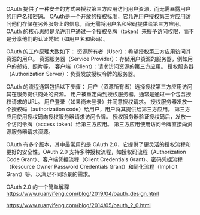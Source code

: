 OAuth 提供了一种安全的方式来授权第三方应用访问用户资源，而无需暴露用户的用户名和密码。
OAuth是一个开放的授权标准，它允许用户授权第三方应用访问他们存储在另外服务上的信息，而无需将用户名和密码提供给第三方应用。OAuth 的核心思想是允许用户通过一个授权令牌（token）来授予访问权限，而不是分享他们的认证凭据（如用户名和密码）。

OAuth 的工作原理大致如下：
资源所有者（User）：希望授权第三方应用访问其资源的用户。
资源服务器（Service Provider）：存储用户资源的服务器，例如用户的邮箱、照片等。
客户端（Client）：请求访问资源的第三方应用。
授权服务器（Authorization Server）：负责发放授权令牌的服务器。

OAuth 的流程通常包括以下步骤：
用户（资源所有者）选择授权第三方应用访问其在服务提供商处的资源。
用户被重定向到授权服务器，通常是通过一个包含授权请求的URL。
用户登录（如果尚未登录）并同意授权请求。
授权服务器发放一个授权码（authorization code）给用户，用户将其提供给第三方应用。
第三方应用使用授权码向授权服务器请求访问令牌。
授权服务器验证授权码后，发放一个访问令牌（access token）给第三方应用。
第三方应用使用访问令牌直接向资源服务器请求资源。

OAuth 有多个版本，其中最常用的是 OAuth 2.0，它提供了更灵活的授权流程和更好的安全性。OAuth 2.0 支持多种授权流程，如授权码流程（Authorization Code Grant）、客户端凭据流程（Client Credentials Grant）、密码凭据流程（Resource Owner Password Credentials Grant）和简化流程（Implicit Grant）等，以满足不同场景的需求。


OAuth 2.0 的一个简单解释
<https://www.ruanyifeng.com/blog/2019/04/oauth_design.html>

<https://www.ruanyifeng.com/blog/2014/05/oauth_2_0.html>


